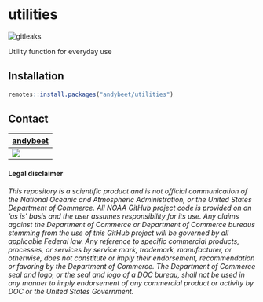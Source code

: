 
# utilities

<!-- badges: start -->

![gitleaks](https://github.com/NOAA-EDAB/LeMANS/workflows/gitleaks/badge.svg)

<!-- badges: end -->

Utility function for everyday use

## Installation

``` r
remotes::install.packages("andybeet/utilities")
```

## Contact

| [andybeet](https://github.com/andybeet)        
| ----------------------------------------------------------------------------------------------- 
| [![](https://avatars1.githubusercontent.com/u/22455149?s=100&v=4)](https://github.com/andybeet) | 



#### Legal disclaimer

*This repository is a scientific product and is not official
communication of the National Oceanic and Atmospheric Administration, or
the United States Department of Commerce. All NOAA GitHub project code
is provided on an ‘as is’ basis and the user assumes responsibility for
its use. Any claims against the Department of Commerce or Department of
Commerce bureaus stemming from the use of this GitHub project will be
governed by all applicable Federal law. Any reference to specific
commercial products, processes, or services by service mark, trademark,
manufacturer, or otherwise, does not constitute or imply their
endorsement, recommendation or favoring by the Department of Commerce.
The Department of Commerce seal and logo, or the seal and logo of a DOC
bureau, shall not be used in any manner to imply endorsement of any
commercial product or activity by DOC or the United States Government.*
